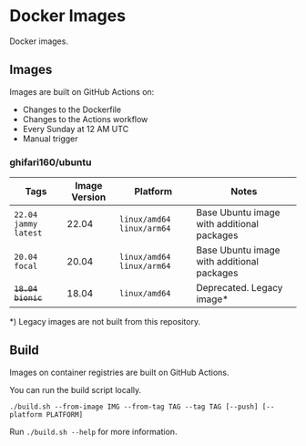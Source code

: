 # Docker Images

Docker images.

## Images

Images are built on GitHub Actions on:

- Changes to the Dockerfile
- Changes to the Actions workflow
- Every Sunday at 12 AM UTC
- Manual trigger

### ghifari160/ubuntu

| Tags                     | Image Version | Platform                    | Notes                                      |
|--------------------------|---------------|-----------------------------|--------------------------------------------|
| `22.04` `jammy` `latest` | 22.04         | `linux/amd64` `linux/arm64` | Base Ubuntu image with additional packages |
| `20.04` `focal`          | 20.04         | `linux/amd64` `linux/arm64` | Base Ubuntu image with additional packages |
| ~~`18.04` `bionic`~~     | 18.04         | `linux/amd64`               | Deprecated. Legacy image\*                 |

\*) Legacy images are not built from this repository.

## Build

Images on container registries are built on GitHub Actions.

You can run the build script locally.

``` shell
./build.sh --from-image IMG --from-tag TAG --tag TAG [--push] [--platform PLATFORM]
```

Run `./build.sh --help` for more information.
